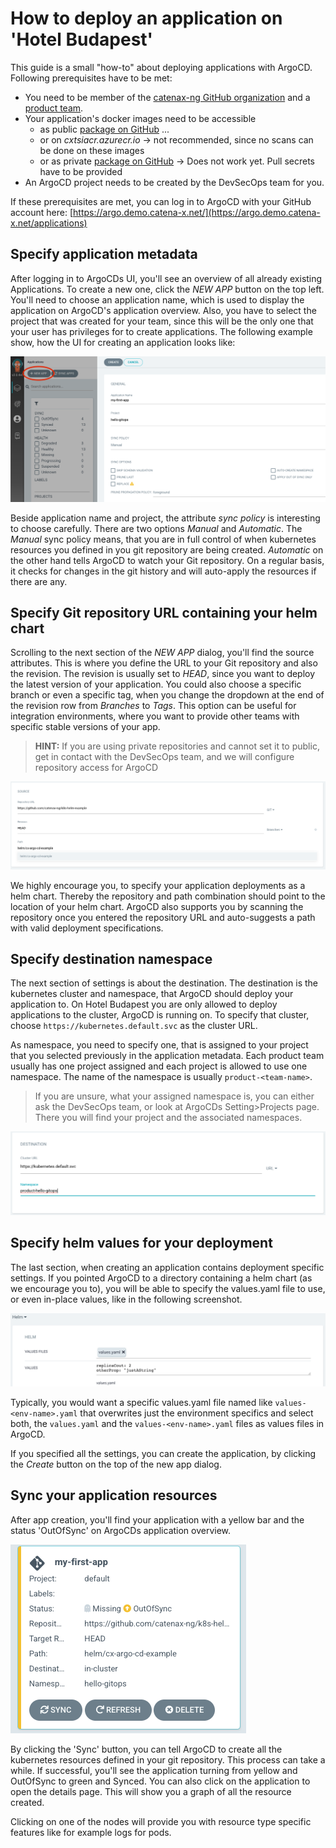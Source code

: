 # How to deploy an application on 'Hotel Budapest'

This guide is a small "how-to" about deploying applications with ArgoCD.
Following prerequisites have to be met:
- You need to be member of the [catenax-ng GitHub organization](https://github.com/catenax-ng) and a [product team](https://github.com/orgs/catenax-ng/teams).
- Your application's docker images need to be accessible
  - as public [package on GitHub](https://github.com/orgs/catenax-ng/packages) ...
  - or on _cxtsiacr.azurecr.io_ -> not recommended, since no scans can be done on these images
  - or as private [package on GitHub](https://github.com/orgs/catenax-ng/packages) -> Does not work yet. Pull secrets have to be provided
- An ArgoCD project needs to be created by the DevSecOps team for you.

If these prerequisites are met, you can log in to ArgoCD with your GitHub account here: [https://argo.demo.catena-x.net/](https://argo.demo.catena-x.net/applications)


## Specify application metadata

After logging in to ArgoCDs UI, you'll see an overview of all already existing Applications. To create a new one, click the 
_NEW APP_ button on the top left. You'll need to choose an application name, which is used to display the application on
ArgoCD's application overview. Also, you have to select the project that was created for your team, since this will be the 
only one that your user has privileges for to create applications. The following example show, how the UI for creating an
application looks like:

![Add application metadata](assets/new_application_metadata.png)

Beside application name and project, the attribute _sync policy_ is interesting to choose carefully. There are two options
_Manual_ and _Automatic_. The _Manual_ sync policy means, that you are in full control of when kubernetes resources you defined
in you git repository are being created. _Automatic_ on the other hand tells ArgoCD to watch your Git repository.
On a regular basis, it checks for changes in the git history and will auto-apply the resources if there are any.


## Specify Git repository URL containing your helm chart

Scrolling to the next section of the _NEW APP_ dialog, you'll find the source attributes. This is where you define the 
URL to your Git repository and also the revision. The revision is usually set to _HEAD_, since you want to deploy the latest
version of your application. You could also choose a specific branch or even a specific tag, when you change the 
dropdown at the end of the revision row from _Branches_ to _Tags_. This option can be useful for integration environments, 
where you want to provide other teams with specific stable versions of your app.

> __HINT:__ If you are using private repositories and cannot set it to public, get in contact with the DevSecOps team, and we will
> configure repository access for ArgoCD

![Specify application source](assets/new_application_source.png)

We highly encourage you, to specify your application deployments as a helm chart. Thereby the repository and path combination
should point to the location of your helm chart.
ArgoCD also supports you by scanning the repository once you entered the repository URL and auto-suggests a path with 
valid deployment specifications.


## Specify destination namespace

The next section of settings is about the destination. The destination is the kubernetes cluster and namespace, that ArgoCD 
should deploy your application to. On Hotel Budapest you are only allowed to deploy applications to the cluster, ArgoCD is running on.
To specify that cluster, choose ```https://kubernetes.default.svc``` as the cluster URL.

As namespace, you need to specify one, that is assigned to your project that you selected previously in the application metadata.
Each product team usually has one project assigned and each project is allowed to use one namespace. The name of the namespace
is usually ```product-<team-name>```.

> If you are unsure, what your assigned namespace is, you can either ask the DevSecOps team, or look at ArgoCDs Setting>Projects
> page. There you will find your project and the associated namespaces.


![Specify destination namespace](assets/new_application_destination.png)


## Specify helm values for your deployment

The last section, when creating an application contains deployment specific settings. If you pointed ArgoCD to a directory 
containing a helm chart (as we encourage you to), you will be able to specify the values.yaml file to use, 
or even in-place values, like in the following screenshot.

![Specify helm values](assets/new_application_helm_values.png)

Typically, you would want a specific values.yaml file named like ```values-<env-name>.yaml``` that overwrites just the 
environment specifics and select both, the ```values.yaml``` and the ```values-<env-name>.yaml``` files as values files in ArgoCD.

If you specified all the settings, you can create the application, by clicking the _Create_ button on the top of the new app dialog. 


## Sync your application resources

After app creation, you'll find your application with a yellow bar and the status 'OutOfSync' on ArgoCDs application overview.

![Unsynced app](assets/new_application_unsynced_app.png)

By clicking the 'Sync' button, you can tell ArgoCD to create all the kubernetes resources defined in your git repository.
This process can take a while. If successful, you'll see the application turning from yellow and OutOfSync to 
green and Synced. You can also click on the application to open the details page.
This will show you a graph of all the resource created.

Clicking on one of the nodes will provide you with resource type specific features like for example logs for pods.
